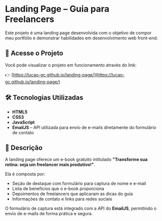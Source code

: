 # Landing Page – Guia para Freelancers

Este projeto é uma landing page desenvolvida com o objetivo de compor meu portfólio e demonstrar habilidades em desenvolvimento web front-end.

## 🔗 Acesse o Projeto

Você pode visualizar o projeto em funcionamento através do link:

👉 [https://lucao-gc.github.io/landing-page/](https://lucao-gc.github.io/landing-page/)

## 🛠️ Tecnologias Utilizadas

- **HTML5**
- **CSS3**
- **JavaScript**
- **EmailJS** – API utilizada para envio de e-mails diretamente do formulário de contato

## 📄 Descrição

A landing page oferece um e-book gratuito intitulado **"Transforme sua rotina: seja um freelancer mais produtivo!"**.

Ela é composta por:

- Seção de destaque com formulário para captura de nome e e-mail
- Lista de benefícios que o e-book proporciona
- Depoimentos de freelancers que aplicaram as dicas do guia
- Informações de contato e links para redes sociais

O formulário de captura está integrado com a API do **EmailJS**, permitindo o envio de e-mails de forma prática e segura.
